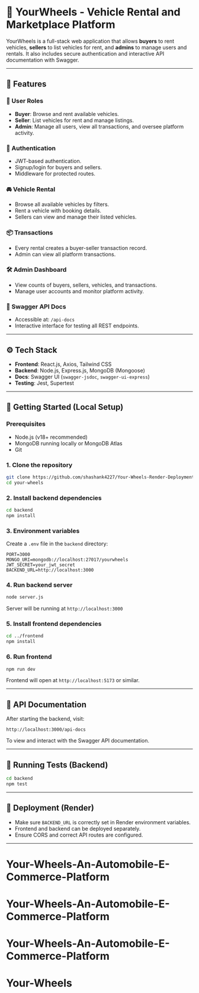 
# 🚗 YourWheels - Vehicle Rental and Marketplace Platform

YourWheels is a full-stack web application that allows **buyers** to rent vehicles, **sellers** to list vehicles for rent, and **admins** to manage users and rentals. It also includes secure authentication and interactive API documentation with Swagger.

---

## 🌟 Features

### 👥 User Roles
- **Buyer**: Browse and rent available vehicles.
- **Seller**: List vehicles for rent and manage listings.
- **Admin**: Manage all users, view all transactions, and oversee platform activity.

### 🔐 Authentication
- JWT-based authentication.
- Signup/login for buyers and sellers.
- Middleware for protected routes.

### 🚘 Vehicle Rental
- Browse all available vehicles by filters.
- Rent a vehicle with booking details.
- Sellers can view and manage their listed vehicles.

### 📦 Transactions
- Every rental creates a buyer-seller transaction record.
- Admin can view all platform transactions.

### 🛠 Admin Dashboard
- View counts of buyers, sellers, vehicles, and transactions.
- Manage user accounts and monitor platform activity.

### 📄 Swagger API Docs
- Accessible at: `/api-docs`
- Interactive interface for testing all REST endpoints.

---

## ⚙️ Tech Stack

- **Frontend**: React.js, Axios, Tailwind CSS
- **Backend**: Node.js, Express.js, MongoDB (Mongoose)
- **Docs**: Swagger UI (`swagger-jsdoc`, `swagger-ui-express`)
- **Testing**: Jest, Supertest

---

## 🚀 Getting Started (Local Setup)

### Prerequisites
- Node.js (v18+ recommended)
- MongoDB running locally or MongoDB Atlas
- Git

### 1. Clone the repository
```bash
git clone https://github.com/shashank4227/Your-Wheels-Render-Deployment.git
cd your-wheels
```

### 2. Install backend dependencies
```bash
cd backend
npm install
```

### 3. Environment variables
Create a `.env` file in the `backend` directory:

```env
PORT=3000
MONGO_URI=mongodb://localhost:27017/yourwheels
JWT_SECRET=your_jwt_secret
BACKEND_URL=http://localhost:3000
```

### 4. Run backend server
```bash
node server.js
```
Server will be running at `http://localhost:3000`

### 5. Install frontend dependencies
```bash
cd ../frontend
npm install
```

### 6. Run frontend
```bash
npm run dev
```
Frontend will open at `http://localhost:5173` or similar.

---

## 📘 API Documentation

After starting the backend, visit:

```
http://localhost:3000/api-docs
```

To view and interact with the Swagger API documentation.

---

## 🧪 Running Tests (Backend)
```bash
cd backend
npm test
```

---

## 🏁 Deployment (Render)
- Make sure `BACKEND_URL` is correctly set in Render environment variables.
- Frontend and backend can be deployed separately.
- Ensure CORS and correct API routes are configured.

---

# Your-Wheels-An-Automobile-E-Commerce-Platform
# Your-Wheels-An-Automobile-E-Commerce-Platform
# Your-Wheels-An-Automobile-E-Commerce-Platform
# Your-Wheels

